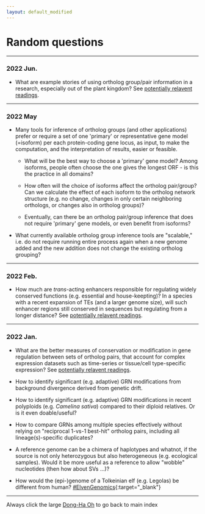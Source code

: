 ```yaml
---
layout: default_modified
---
```


# Random questions

___
### 2022 Jun.

- What are example stories of using ortholog group/pair information in a research, especially out of the plant kingdom? See [potentially relavent readings](relevant_3.md).

___
### 2022 May

- Many tools for inference of ortholog groups (and other applications) prefer or require a set of one 'primary' or representative gene model (=isoform) per each protein-coding gene locus, as input, to make the computation, and the interpretation of results, easier or feasible. 

	- What will be the best way to choose a 'primary' gene model? Among isoforms, people often choose the one gives the longest ORF - is this the practice in all domains?

	- How often will the choice of isoforms affect the ortholog pair/group?  Can we calculate the effect of each isoform to the ortholog network structure (e.g. no change, changes in only certain neighboring orthologs, or changes also in ortholog groups)?

	- Eventually, can there be an ortholog pair/group inference that does not require 'primary' gene models, or even benefit from isoforms?

- What currently available ortholog group inference tools are "scalable," i.e. do not require running entire process again when a new genome added and the new addition does not change the existing ortholog grouping?

___
### 2022 Feb.

- How much are _trans_-acting enhancers responsible for regulating widely conserved functions (e.g. essential and house-keepting)? In a species with a recent expansion of TEs (and a larger genome size), will such enhancer regions still conserved in sequences but regulating from a longer distance? See [potentially relavent readings](relevant_2.md).

___
### 2022 Jan.

- What are the better measures of conservation or modification in gene regulation between sets of ortholog pairs, that account for complex expression datasets such as time-series or tissue/cell type-specific expression? See [potentially relavent readings](relevant_1.md).

- How to identify significant (e.g. adaptive) GRN modifications from background divergence derived from genetic drift.

- How to identify significant (e.g. adaptive) GRN modifications in recent polyploids (e.g. _Camelina sativa_) compared to their diploid relatives. Or is it even doable/useful?

- How to compare GRNs among multiple species effectively without relying on "reciprocal 1-vs-1 best-hit" ortholog pairs, including all lineage(s)-specific duplicates?

- A reference genome can be a chimera of haplotypes and whatnot, if the source is not only heterozygous but also heterogeneous (e.g. ecological samples). Would it be more useful as a reference to allow "wobble" nucleotides (then how about SVs ...)?

- How would the (epi-)genome of a Tolkeinian elf (e.g. Legolas) be different from human? [#ElvenGenomics](https://twitter.com/inspirace/status/1467178107018915846?s=20){:target="_blank"}

___
Always click the large [Dong-Ha Oh](index.md) to go back to main index